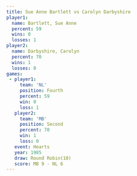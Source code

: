 ```yaml
---
title: Sue Anne Bartlett vs Carolyn Darbyshire
player1:                   
  name: Bartlett, Sue Anne 
  percent: 59              
  wins: 0                  
  losses: 1                
player2:                   
  name: Darbyshire, Carolyn
  percent: 70              
  wins: 1                  
  losses: 0                
games:
 - player1:          
     team: 'NL'      
     position: Fourth
     percent: 59     
     win: 0          
     loss: 1         
   player2:          
     team: 'MB'      
     position: Second
     percent: 70     
     win: 1          
     loss: 0         
   event: Hearts        
   year: 1985           
   draw: Round Robin(10)
   score: MB 9 - NL 6   
---
```


